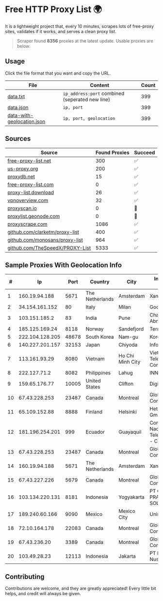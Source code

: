 
# Free HTTP Proxy List 🌍

It is a lightweight project that, every 10 minutes, scrapes lots of free-proxy sites, validates if it works, and serves a clean proxy list.


> Scraper found **8356** proxies at the latest update. Usable proxies are below.

## Usage

Click the file format that you want and copy the URL.


|File|Content|Count|
|----|-------|-----|
|[data.txt](https://raw.githubusercontent.com/themiralay/Proxy-List-World/master/data.txt)|`ip_address:port` combined (seperated new line)|399|
|[data.json](https://raw.githubusercontent.com/themiralay/Proxy-List-World/master/data.json)|`ip, port`|399|
|[data-with-geolocation.json](https://raw.githubusercontent.com/themiralay/Proxy-List-World/master/data-with-geolocation.json)|`ip, port, geolocation`|399|

## Sources

|Source|Found Proxies|Succeed|
|------|-------------|-------|
|[free-proxy-list.net](https://free-proxy-list.net)|300|✅|
|[us-proxy.org](https://www.us-proxy.org)|200|✅|
|[proxydb.net](http://proxydb.net)|15|✅|
|[free-proxy-list.com](https://free-proxy-list.com/?page=&port=&type%5B%5D=http&type%5B%5D=https&up_time=0&search=Search)|0|✅|
|[proxy-list.download](https://www.proxy-list.download/HTTP)|26|✅|
|[vpnoverview.com](https://vpnoverview.com/privacy/anonymous-browsing/free-proxy-servers)|32|✅|
|[proxyscan.io](https://www.proxyscan.io)|0|🚫|
|[proxylist.geonode.com](https://proxylist.geonode.com/api/proxy-list?limit=300&page=1&sort_by=lastChecked&sort_type=desc&protocols=http,https)|0|🚫|
|[proxyscrape.com](https://api.proxyscrape.com/v2/?request=displayproxies&protocol=http&timeout=10000&country=all&ssl=all&anonymity=all)|1086|✅|
|[github.com/clarketm/proxy-list](https://raw.githubusercontent.com/clarketm/proxy-list/master/proxy-list-raw.txt)|400|✅|
|[github.com/monosans/proxy-list](https://raw.githubusercontent.com/monosans/proxy-list/main/proxies/http.txt)|964|✅|
|[github.com/TheSpeedX/PROXY-List](https://raw.githubusercontent.com/TheSpeedX/PROXY-List/master/http.txt)|5333|✅|


## Sample Proxies With Geolocation Info

|#|Ip|Port|Country|City|Internet Service Provider|
|-|--|----|-------|----|-------------------------|
|1|160.19.94.188|5671|The Netherlands|Amsterdam|Xantho UAB|
|2|34.154.161.152|80|Italy|Milan|Google LLC|
|3|103.151.185.2|83|India|Pune|Chaya Vishnu Abnave|
|4|185.125.169.24|8118|Norway|Sandefjord|TerraHost AS|
|5|222.104.128.205|48678|South Korea|Nam-gu|Korea Telecom|
|6|140.227.201.157|32153|Japan|Chiyoda|InfoSphere|
|7|113.161.93.29|8080|Vietnam|Ho Chi Minh City|VietNam Post and Telecom Corporation|
|8|222.127.71.2|8082|Philippines|Lahug|INNOVE|
|9|159.65.176.77|10005|United States|Clifton|DigitalOcean, LLC|
|10|67.43.228.253|23487|Canada|Montreal|GloboTech Communications|
|11|65.109.152.88|8888|Finland|Helsinki|Hetzner Online GmbH|
|12|181.196.254.201|999|Ecuador|Guayaquil|Corporacion Nacional De Telecomunicaciones - CNT EP|
|13|67.43.228.253|23487|Canada|Montreal|GloboTech Communications|
|14|160.19.94.188|5671|The Netherlands|Amsterdam|Xantho UAB|
|15|67.43.227.226|5679|Canada|Montreal|GloboTech Communications|
|16|103.134.220.131|8181|Indonesia|Yogyakarta|PT GLOBAL MEDIA PRATAMA SOLUSINDO|
|17|189.240.60.166|9090|Mexico|Mexico City|Uninet S.A. de C.V.|
|18|72.10.164.178|22083|Canada|Montreal|GloboTech Communications|
|19|67.43.236.20|3389|Canada|Montreal|GloboTech Communications|
|20|103.49.28.23|12113|Indonesia|Jakarta|PT Pascal Solusi Nusantara|



## Contributing

Contributions are welcome, and they are greatly appreciated! Every
little bit helps, and credit will always be given.


